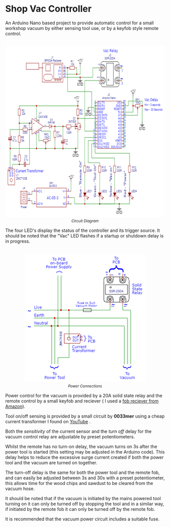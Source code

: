 # Shop Vac Controller

 An Arduino Nano based project to provide automatic control for a small workshop vacuum by either sensing tool use, or by a keyfob style remote control.
<p align="center"><br>
<img width="654" height="540" src="readme.images/SCH.Shop.Vac.Controller.png"><br>
<span style="font-size: smaller; font-style:italic">Circuit Diagram</span></p>
The four LED's display the status of the controller and its trigger source. It should be noted that the "Vac" LED flashes if a startup or shutdown delay is in progress.

<p align="center"><br>
<img width="383" height="406" src="readme.images/SCH.Shop.Vac.Mains.png">
<br>
<span style="font-size: smaller; font-style:italic">Power Connections</span></p>

 Power control for the vacuum is provided by a 20A solid state relay and the remote control by a small keyfob and reciever ( I used a [fob reciever from Amazon](https://www.amazon.co.uk/gp/product/B08SHQ749R/)).

Tool on/off sensing is provided by a small circuit by **0033mer** using a cheap current transformer  I found on [YouTube](https://www.youtube.com/watch?v=gvBVxQGS_OU&t=280s) .

Both the *sensitivity* of the current sensor and the *turn off* delay for the vacuum control relay are adjustable by preset potentiometers.

Whilst the remote has no turn-on delay, the vacuum turns on 3s after the power tool is started (this setting may be adjusted in the Arduino code). This delay helps to reduce the excessive surge current created if both the power tool and the vacuum are turned on together.

The turn-off delay is the same for both the power tool and the remote fob, and can easily be adjusted between 3s and 30s with a preset potentiometer, this allows time for the wood chips and sawdust to be cleared from the vacuum hose.

It should be noted that if the vacuum is initiated by the mains powered tool turning on it can only be turned off by stopping the tool and in a similar way, if initiated by the remote fob it can only be turned off by the remote fob.

It is recommended that the vacuum power circuit includes a suitable fuse.
